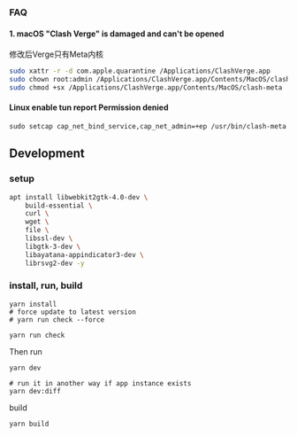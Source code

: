 ### FAQ

#### 1. **macOS** "Clash Verge" is damaged and can't be opened


修改后Verge只有Meta内核

```bash
sudo xattr -r -d com.apple.quarantine /Applications/ClashVerge.app
sudo chown root:admin /Applications/ClashVerge.app/Contents/MacOS/clash-meta
sudo chmod +sx /Applications/ClashVerge.app/Contents/MacOS/clash-meta
```
#### Linux enable tun report Permission denied

```
sudo setcap cap_net_bind_service,cap_net_admin=+ep /usr/bin/clash-meta
```

## Development

### setup

```bash
apt install libwebkit2gtk-4.0-dev \
    build-essential \
    curl \
    wget \
    file \
    libssl-dev \
    libgtk-3-dev \
    libayatana-appindicator3-dev \
    librsvg2-dev -y
```

### install, run, build

```shell
yarn install
# force update to latest version
# yarn run check --force

yarn run check
```

Then run

```shell
yarn dev

# run it in another way if app instance exists
yarn dev:diff
```

build
```shell
yarn build
```
